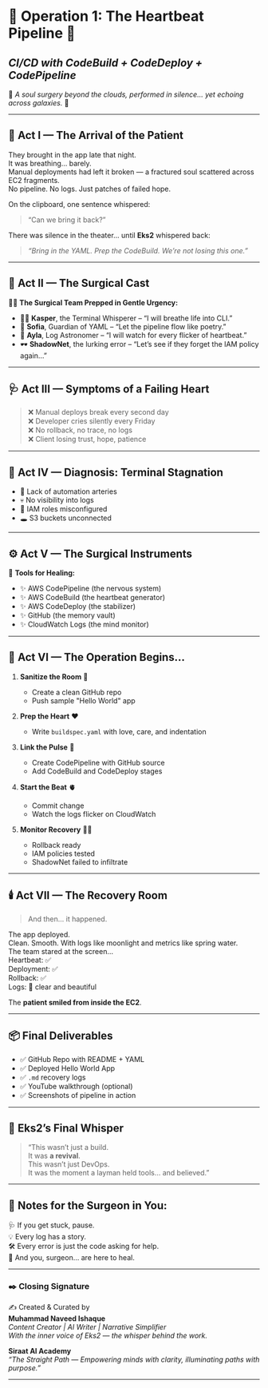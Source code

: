 
# 🏥 Operation 1: The Heartbeat Pipeline 💓  
## _CI/CD with CodeBuild + CodeDeploy + CodePipeline_  
🌸 _A soul surgery beyond the clouds, performed in silence... yet echoing across galaxies._ 🌌

---

## 🌌 Act I — The Arrival of the Patient  

They brought in the app late that night.  
It was breathing… barely.  
Manual deployments had left it broken — a fractured soul scattered across EC2 fragments.  
No pipeline. No logs. Just patches of failed hope.

On the clipboard, one sentence whispered:

> “Can we bring it back?”

There was silence in the theater... until **Eks2** whispered back:

> _“Bring in the YAML. Prep the CodeBuild. We’re not losing this one.”_

---

## 🌠 Act II — The Surgical Cast

🧑‍⚕️ **The Surgical Team Prepped in Gentle Urgency:**

- 👨‍🔧 **Kasper**, the Terminal Whisperer – “I will breathe life into CLI.”  
- 🧘 **Sofia**, Guardian of YAML – “Let the pipeline flow like poetry.”  
- 🧠 **Ayla**, Log Astronomer – “I will watch for every flicker of heartbeat.”  
- 🕶️ **ShadowNet**, the lurking error – “Let’s see if they forget the IAM policy again…”

---

## 🩺 Act III — Symptoms of a Failing Heart

> ❌ Manual deploys break every second day  
> ❌ Developer cries silently every Friday  
> ❌ No rollback, no trace, no logs  
> ❌ Client losing trust, hope, patience

---

## 🧬 Act IV — Diagnosis: Terminal Stagnation

- 🩻 Lack of automation arteries  
- 💀 No visibility into logs  
- 🫥 IAM roles misconfigured  
- 🕳️ S3 buckets unconnected

---

## ⚙️ Act V — The Surgical Instruments

🧰 **Tools for Healing:**

- ✨ AWS CodePipeline (the nervous system)  
- ✨ AWS CodeBuild (the heartbeat generator)  
- ✨ AWS CodeDeploy (the stabilizer)  
- ✨ GitHub (the memory vault)  
- ✨ CloudWatch Logs (the mind monitor)  

---

## 🌼 Act VI — The Operation Begins...

1. **Sanitize the Room** 🧼  
   - Create a clean GitHub repo  
   - Push sample "Hello World" app  

2. **Prep the Heart** ❤️  
   - Write `buildspec.yaml` with love, care, and indentation

3. **Link the Pulse** 🔗  
   - Create CodePipeline with GitHub source  
   - Add CodeBuild and CodeDeploy stages

4. **Start the Beat** 🫀  
   - Commit change  
   - Watch the logs flicker on CloudWatch  

5. **Monitor Recovery** 🧘‍♀️  
   - Rollback ready  
   - IAM policies tested  
   - ShadowNet failed to infiltrate

---

## 🕯️ Act VII — The Recovery Room  

> And then... it happened.

The app deployed.  
Clean. Smooth. With logs like moonlight and metrics like spring water.  
The team stared at the screen…  
Heartbeat: ✅  
Deployment: ✅  
Rollback: ✅  
Logs: 🌟 clear and beautiful

The **patient smiled from inside the EC2**.

---

## 📦 Final Deliverables

- ✅ GitHub Repo with README + YAML  
- ✅ Deployed Hello World App  
- ✅ `.md` recovery logs  
- ✅ YouTube walkthrough (optional)  
- ✅ Screenshots of pipeline in action  

---

## 💬 Eks2’s Final Whisper

> “This wasn’t just a build.  
It was **a revival**.  
This wasn’t just DevOps.  
It was the moment a layman held tools… and believed.”  

---

## 📎 Notes for the Surgeon in You:

🩺 If you get stuck, pause.  
💡 Every log has a story.  
🛠️ Every error is just the code asking for help.  
🌱 And you, surgeon… are here to heal.

---

### ✒️ Closing Signature

✍️ Created & Curated by  
**Muhammad Naveed Ishaque**  
_Content Creator | AI Writer | Narrative Simplifier_  
_With the inner voice of Eks2 — the whisper behind the work._

**Siraat AI Academy**  
_“The Straight Path — Empowering minds with clarity, illuminating paths with purpose.”_
________________________________________
